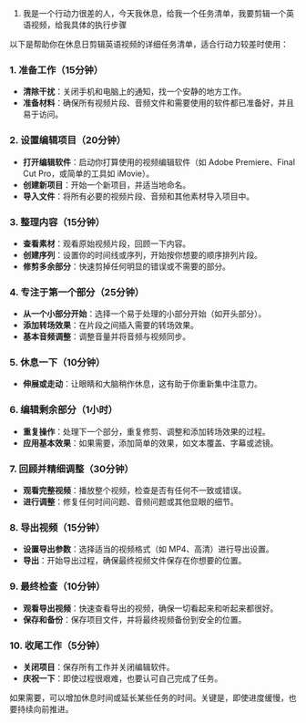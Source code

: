 1.  我是一个行动力很差的人，今天我休息，给我一个任务清单，我要剪辑一个英语视频，给我具体的执行步骤


以下是帮助你在休息日剪辑英语视频的详细任务清单，适合行动力较差时使用：

### **1. 准备工作（15分钟）**

   - **清除干扰**：关闭手机和电脑上的通知，找一个安静的地方工作。
   - **准备材料**：确保所有视频片段、音频文件和需要使用的软件都已准备好，并且易于访问。

### **2. 设置编辑项目（20分钟）**
   - **打开编辑软件**：启动你打算使用的视频编辑软件（如 Adobe Premiere、Final Cut Pro，或简单的工具如 iMovie）。
   - **创建新项目**：开始一个新项目，并适当地命名。
   - **导入文件**：将所有必要的视频片段、音频和其他素材导入项目中。

### **3. 整理内容（15分钟）**
   - **查看素材**：观看原始视频片段，回顾一下内容。
   - **创建序列**：设置你的时间线或序列，开始按你想要的顺序排列片段。
   - **修剪多余部分**：快速剪掉任何明显的错误或不需要的部分。

### **4. 专注于第一个部分（25分钟）**
   - **从一个小部分开始**：选择一个易于处理的小部分开始（如开头部分）。
   - **添加转场效果**：在片段之间插入需要的转场效果。
   - **基本音频调整**：调整音量并将音频与视频同步。

### **5. 休息一下（10分钟）**
   - **伸展或走动**：让眼睛和大脑稍作休息，这有助于你重新集中注意力。

### **6. 编辑剩余部分（1小时）**
   - **重复操作**：处理下一个部分，重复修剪、调整和添加转场效果的过程。
   - **应用基本效果**：如果需要，添加简单的效果，如文本覆盖、字幕或滤镜。

### **7. 回顾并精细调整（30分钟）**
   - **观看完整视频**：播放整个视频，检查是否有任何不一致或错误。
   - **进行调整**：修复任何时间问题、音频问题或其他显眼的细节。

### **8. 导出视频（15分钟）**
   - **设置导出参数**：选择适当的视频格式（如 MP4、高清）进行导出设置。
   - **导出**：开始导出过程，确保最终视频文件保存在你想要的位置。

### **9. 最终检查（10分钟）**
   - **观看导出视频**：快速查看导出的视频，确保一切看起来和听起来都很好。
   - **保存和备份**：保存项目文件，并将最终视频备份到安全的位置。

### **10. 收尾工作（5分钟）**
   - **关闭项目**：保存所有工作并关闭编辑软件。
   - **庆祝一下**：即使过程很艰难，也要认可自己完成了任务。

如果需要，可以增加休息时间或延长某些任务的时间。关键是，即使进度缓慢，也要持续向前推进。
